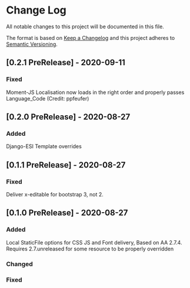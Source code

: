 # Change Log

All notable changes to this project will be documented in this file.

The format is based on [Keep a Changelog](http://keepachangelog.com/)
and this project adheres to [Semantic Versioning](http://semver.org/).

## [0.2.1 PreRelease] - 2020-09-11

### Fixed

Moment-JS Localisation now loads in the right order and properly passes Language_Code (Credit: ppfeufer)

## [0.2.0 PreRelease] - 2020-08-27

### Added

Django-ESI Template overrides

## [0.1.1 PreRelease] - 2020-08-27

### Fixed

Deliver x-editable for bootstrap 3, not 2.

## [0.1.0 PreRelease] - 2020-08-27

### Added

Local StaticFile options for CSS JS and Font delivery, Based on AA 2.7.4. Requires 2.7.unreleased for some resource to be properly overridden

### Changed

### Fixed
